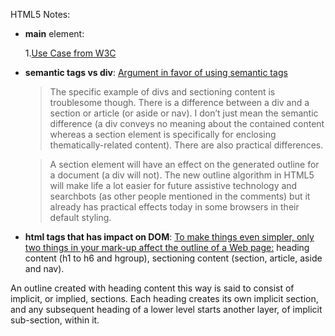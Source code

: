 HTML5 Notes:

* __main__ element: 

	1.[Use Case from W3C](http://www.w3.org/html/wg/wiki/User:Sfaulkne/main-usecases) 

* __semantic tags vs div__:
[Argument in favor of using semantic tags](https://adactio.com/journal/4999)
	>The specific example of divs and sectioning content is troublesome though. There is a difference between a div and a section or article (or aside or nav). I don’t just mean the semantic difference (a div conveys no meaning about the contained content whereas a section element is specifically for enclosing thematically-related content). There are also practical differences.

	>A section element will have an effect on the generated outline for a document (a div will not). The new outline algorithm in HTML5 will make life a lot easier for future assistive technology and searchbots (as other people mentioned in the comments) but it already has practical effects today in some browsers in their default styling.

* __html tags that has impact on DOM__:
[To make things even simpler, only two things in your mark-up affect the outline of a Web page:](http://www.smashingmagazine.com/2011/08/16/html5-and-the-document-outlining-algorithm/)
heading content (h1 to h6 and hgroup),
sectioning content (section, article, aside and nav).

An outline created with heading content this way is said to consist of implicit, or implied, sections. Each heading creates its own implicit section, and any subsequent heading of a lower level starts another layer, of implicit sub-section, within it.
